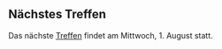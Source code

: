 ## Nächstes Treffen
Das nächste [Treffen](/Treffen/Termine/08_2018/) findet am Mittwoch, 1. August statt.  

